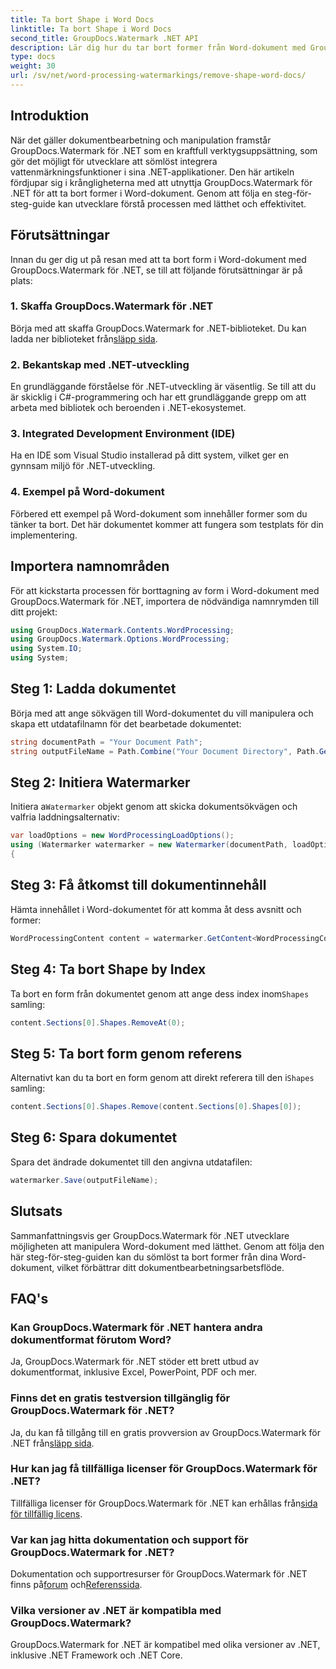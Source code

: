 ```yaml
---
title: Ta bort Shape i Word Docs
linktitle: Ta bort Shape i Word Docs
second_title: GroupDocs.Watermark .NET API
description: Lär dig hur du tar bort former från Word-dokument med GroupDocs.Watermark for .NET. Enkel, effektiv och kraftfull dokumenthantering.
type: docs
weight: 30
url: /sv/net/word-processing-watermarkings/remove-shape-word-docs/
---
```

## Introduktion
När det gäller dokumentbearbetning och manipulation framstår GroupDocs.Watermark för .NET som en kraftfull verktygsuppsättning, som gör det möjligt för utvecklare att sömlöst integrera vattenmärkningsfunktioner i sina .NET-applikationer. Den här artikeln fördjupar sig i krångligheterna med att utnyttja GroupDocs.Watermark för .NET för att ta bort former i Word-dokument. Genom att följa en steg-för-steg-guide kan utvecklare förstå processen med lätthet och effektivitet.
## Förutsättningar
Innan du ger dig ut på resan med att ta bort form i Word-dokument med GroupDocs.Watermark för .NET, se till att följande förutsättningar är på plats:
### 1. Skaffa GroupDocs.Watermark för .NET
 Börja med att skaffa GroupDocs.Watermark for .NET-biblioteket. Du kan ladda ner biblioteket från[släpp sida](https://releases.groupdocs.com/Watermark/net/).
### 2. Bekantskap med .NET-utveckling
En grundläggande förståelse för .NET-utveckling är väsentlig. Se till att du är skicklig i C#-programmering och har ett grundläggande grepp om att arbeta med bibliotek och beroenden i .NET-ekosystemet.
### 3. Integrated Development Environment (IDE)
Ha en IDE som Visual Studio installerad på ditt system, vilket ger en gynnsam miljö för .NET-utveckling. 
### 4. Exempel på Word-dokument
Förbered ett exempel på Word-dokument som innehåller former som du tänker ta bort. Det här dokumentet kommer att fungera som testplats för din implementering.

## Importera namnområden
För att kickstarta processen för borttagning av form i Word-dokument med GroupDocs.Watermark för .NET, importera de nödvändiga namnrymden till ditt projekt:
```csharp
using GroupDocs.Watermark.Contents.WordProcessing;
using GroupDocs.Watermark.Options.WordProcessing;
using System.IO;
using System;
```
## Steg 1: Ladda dokumentet
Börja med att ange sökvägen till Word-dokumentet du vill manipulera och skapa ett utdatafilnamn för det bearbetade dokumentet:
```csharp
string documentPath = "Your Document Path";
string outputFileName = Path.Combine("Your Document Directory", Path.GetFileName(documentPath));
```
## Steg 2: Initiera Watermarker
 Initiera a`Watermarker` objekt genom att skicka dokumentsökvägen och valfria laddningsalternativ:
```csharp
var loadOptions = new WordProcessingLoadOptions();
using (Watermarker watermarker = new Watermarker(documentPath, loadOptions))
{
```
## Steg 3: Få åtkomst till dokumentinnehåll
Hämta innehållet i Word-dokumentet för att komma åt dess avsnitt och former:
```csharp
WordProcessingContent content = watermarker.GetContent<WordProcessingContent>();
```
## Steg 4: Ta bort Shape by Index
 Ta bort en form från dokumentet genom att ange dess index inom`Shapes` samling:
```csharp
content.Sections[0].Shapes.RemoveAt(0);
```
## Steg 5: Ta bort form genom referens
 Alternativt kan du ta bort en form genom att direkt referera till den i`Shapes` samling:
```csharp
content.Sections[0].Shapes.Remove(content.Sections[0].Shapes[0]);
```
## Steg 6: Spara dokumentet
Spara det ändrade dokumentet till den angivna utdatafilen:
```csharp
watermarker.Save(outputFileName);
```

## Slutsats
Sammanfattningsvis ger GroupDocs.Watermark för .NET utvecklare möjligheten att manipulera Word-dokument med lätthet. Genom att följa den här steg-för-steg-guiden kan du sömlöst ta bort former från dina Word-dokument, vilket förbättrar ditt dokumentbearbetningsarbetsflöde.
## FAQ's
### Kan GroupDocs.Watermark för .NET hantera andra dokumentformat förutom Word?
Ja, GroupDocs.Watermark för .NET stöder ett brett utbud av dokumentformat, inklusive Excel, PowerPoint, PDF och mer.
### Finns det en gratis testversion tillgänglig för GroupDocs.Watermark för .NET?
 Ja, du kan få tillgång till en gratis provversion av GroupDocs.Watermark för .NET från[släpp sida](https://releases.groupdocs.com/).
### Hur kan jag få tillfälliga licenser för GroupDocs.Watermark för .NET?
 Tillfälliga licenser för GroupDocs.Watermark för .NET kan erhållas från[sida för tillfällig licens](https://purchase.groupdocs.com/temporary-license/).
### Var kan jag hitta dokumentation och support för GroupDocs.Watermark for .NET?
 Dokumentation och supportresurser för GroupDocs.Watermark för .NET finns på[forum](https://forum.groupdocs.com/c/watermark/19) och[Referenssida](https://reference.groupdocs.com/Watermark/net/).
### Vilka versioner av .NET är kompatibla med GroupDocs.Watermark?
GroupDocs.Watermark for .NET är kompatibel med olika versioner av .NET, inklusive .NET Framework och .NET Core.